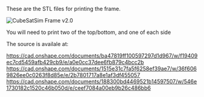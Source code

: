 These are the STL files for printing the frame.

![CubeSatSim Frame v2.0](https://github.com/user-attachments/assets/bbcedd26-cc1b-488d-86fa-b6e12f46bd6a)

You will need to print two of the top/bottom, and one of each side

The source is availale at:

https://cad.onshape.com/documents/ba47819ff100597297d1d967/w/f19409ec7cd5459afb429cb9/e/a0e0cc37dee6fb879c4bcc2b 
https://cad.onshape.com/documents/1515e31c7fa5f6258ef39ae7/w/36f6069826ee0c0263f8d85e/e/2b7801717a8e1af3df455057
https://cad.onshape.com/documents/188300bd4469521b14597507/w/546e1730182c1520c46b050d/e/ceef7084a00eb9b26c486bb6
